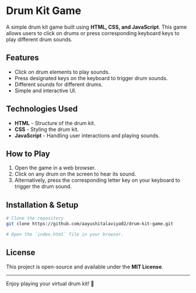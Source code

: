 # Drum Kit Game

A simple drum kit game built using **HTML, CSS, and JavaScript**. This game allows users to click on drums or press corresponding keyboard keys to play different drum sounds.

## Features

- Click on drum elements to play sounds.
- Press designated keys on the keyboard to trigger drum sounds.
- Different sounds for different drums.
- Simple and interactive UI.

## Technologies Used

- **HTML** - Structure of the drum kit.
- **CSS** - Styling the drum kit.
- **JavaScript** - Handling user interactions and playing sounds.

## How to Play

1. Open the game in a web browser.
2. Click on any drum on the screen to hear its sound.
3. Alternatively, press the corresponding letter key on your keyboard to trigger the drum sound.

## Installation & Setup

```sh
# Clone the repository
git clone https://github.com/aayushitalaviya02/drum-kit-game.git

# Open the `index.html` file in your browser.
```

## License

This project is open-source and available under the **MIT License**.

---

Enjoy playing your virtual drum kit! 🥁
